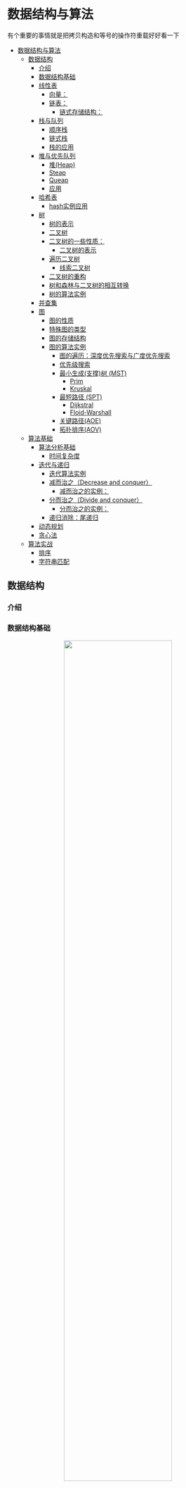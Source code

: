 <!--
 * @Author: yanxinhao
 * @Email: 1914607611xh@i.shu.edu.cn
 * @LastEditTime: 2020-10-20 16:20:44
 * @LastEditors: yanxinhao
 * @Description: 
-->
# 数据结构与算法
有个重要的事情就是把拷贝构造和等号的操作符重载好好看一下

- [数据结构与算法](#数据结构与算法)
  - [数据结构](#数据结构)
    - [介绍](#介绍)
    - [数据结构基础](#数据结构基础)
    - [线性表](#线性表)
      - [向量：](#向量)
      - [链表：](#链表)
        - [链式存储结构：](#链式存储结构)
    - [栈与队列](#栈与队列)
      - [顺序栈](#顺序栈)
      - [链式栈](#链式栈)
      - [栈的应用](#栈的应用)
    - [堆与优先队列](#堆与优先队列)
      - [堆(Heap)](#堆heap)
      - [Steap](#steap)
      - [Queap](#queap)
      - [应用](#应用)
    - [哈希表](#哈希表)
      - [hash实例应用](#hash实例应用)
    - [树](#树)
      - [树的表示](#树的表示)
      - [二叉树](#二叉树)
      - [二叉树的一些性质：](#二叉树的一些性质)
        - [二叉树的表示](#二叉树的表示)
      - [遍历二叉树](#遍历二叉树)
        - [线索二叉树](#线索二叉树)
      - [二叉树的重构](#二叉树的重构)
      - [树和森林与二叉树的相互转换](#树和森林与二叉树的相互转换)
      - [树的算法实例](#树的算法实例)
    - [并查集](#并查集)
    - [图](#图)
      - [图的性质](#图的性质)
      - [特殊图的类型](#特殊图的类型)
      - [图的存储结构](#图的存储结构)
      - [图的算法实例](#图的算法实例)
        - [图的遍历：深度优先搜索与广度优先搜索](#图的遍历深度优先搜索与广度优先搜索)
        - [优先级搜索](#优先级搜索)
        - [最小生成(支撑)树 (MST)](#最小生成支撑树-mst)
          - [Prim](#prim)
          - [Kruskal](#kruskal)
        - [最短路径 (SPT)](#最短路径-spt)
          - [Dijkstral](#dijkstral)
          - [Floid-Warshall](#floid-warshall)
        - [关键路径(AOE)](#关键路径aoe)
        - [拓扑排序(AOV)](#拓扑排序aov)
  - [算法基础](#算法基础)
    - [算法分析基础](#算法分析基础)
      - [时间复杂度](#时间复杂度)
    - [迭代与递归](#迭代与递归)
      - [迭代算法实例](#迭代算法实例)
      - [减而治之（Decrease and conquer）](#减而治之decrease-and-conquer)
        - [减而治之的实例：](#减而治之的实例)
      - [分而治之（Divide and conquer）](#分而治之divide-and-conquer)
        - [分而治之的实例：](#分而治之的实例)
      - [递归消除：尾递归](#递归消除尾递归)
    - [动态规划](#动态规划)
    - [贪心法](#贪心法)
  - [算法实战](#算法实战)
    - [排序](#排序)
    - [字符串匹配](#字符串匹配)

## 数据结构

### 介绍

### 数据结构基础

<div align="center"> 
  <img src="./imgs/Abstract_data.png" width=70% height=70% /> 
</div>

### 线性表
#### 向量：
（线性表的顺序存储结构）

#### 链表： 
##### 链式存储结构：
  - 单链表
  - 循环链表
  - 双向链表

### 栈与队列
#### 顺序栈

#### 链式栈

#### 栈的应用
  - 逆序输出 : 进制转换
  - 递归嵌套 : 函数调用,括号匹配
  - 栈混洗 : 等价于n对括号的匹配
  - 延迟缓冲 : 中缀表达式求值
  - 逆波兰表达式（后缀表达式）求值与转换算法

### 堆与优先队列
#### 堆(Heap)
#### Steap 
> Steap = Stack + Heap = push + pop + getmax
#### Queap
> Queap = Queue + Heap = enqueue + dequeue + getMax

#### 应用
  - 试探回溯法 : n皇后问题与迷宫寻径问题

### 哈希表

#### hash实例应用
  - 桶排序

### 树
#### 树的表示
  - 父节点表示 : 对孩子节点和兄弟节点的访问不方便，均要遍历整个树
  - 孩子节点表示 : 找父节点和兄弟节点很慢
  - 父节点+孩子节点表示 : 这里的孩子节点是第一个孩子节点的指针,当前节点的所有孩子节点连成一个链表。
  - 长子+兄弟表示 : 若在设parent的引用, 访问parent也仅需要O(1)时间

#### 二叉树
  二叉树:节点度数不超过2的树,同一节点的孩子和子树，均以左右区分(隐含有序)
#### 二叉树的一些性质：

> 设度数为0,1,2的节点各有n0,n1,n2个,则：
1. 节点数 : n = n0+n1+n2
2. 边数 : e = n-1 = n1+2*n2 (节点数减一 or 所有的出度数)
3. 叶节点数 : n0 = n2+1 (由上面2的等式后两项相等可以推出)
   
> 高度(或者深度)为k的二叉树,则:
1. 整个数最多可能有的节点数 : 2^k - 1 
2. 二叉树的第i层最多可能的节点数 : 2^(i-1)
   
> 有n个节点的完全二叉树,若i是某个节点a的编号(编号的范围为1~n)
1. 若i!=1,则a的双亲节点编号为 : ⌊i/2⌋ 
2. 若2i<=n,a的左孩子编号为 : 2i
3. 若2i>n : a无左孩子
4. 若2i+1<=n,a的右孩子的编号为 : 2i+1
5. 若2i+1>n : a无右孩子
6. 完全二叉树的高度为 : ⌊logn⌋+1 或者⌈log(n+1)⌉（底数为二）(有2^(h-1) <= n < 2^h推得)

   

##### 二叉树的表示
- 顺序存储结构 : 用一维数组，最适合完全二叉树
- 链式存储结构 : 每个节点包含一个数据域和指向两个孩子的指针域

#### 遍历二叉树
  - 先序遍历
  - 中序遍历
  - 后序遍历
  - 层次遍历
  
##### 线索二叉树

#### 二叉树的重构

#### 树和森林与二叉树的相互转换

#### 树的算法实例
  - ##### 二叉排序树（又称二叉搜索树）
  - ##### 平衡二叉树（包含AVL）
  - ##### 哈夫曼（Huffman）树和哈夫曼编码
  - ##### 并查集 




### 并查集

### 图
#### 图的性质
- 支撑树(spanning tree) 
- 最小支撑树(MST)
  
#### 特殊图的类型
- 有向无环图(DAG)
  
#### 图的存储结构
  - 邻接矩阵 :
    - 空间复杂度 O(n^2)空间,与边数无关，适合稠密图
  - 邻接表
  - 十字链表 : 有向图
  - 邻接多重表 : 无向图

#### 图的算法实例
   #####  图的遍历：深度优先搜索与广度优先搜索

  边分类:
  <table>
    <tr>
  <td>BFS : 队列</td>
  <td>DFS : 栈</td>
  </tr>
    <tr>
  <td><img src="./imgs/bfs_edge.png"></td>
  <td><img src="./imgs/dfs_edge.png"></td>
  </tr></table>
  
 #####   优先级搜索 

  <table>
      <tr>
      <td>通用算法</td>
      <td>统一框架</td>
      <td>统一框架</td>
    </tr>
    <tr>
      <td><img src="./imgs/pfs.png"></td>
      <td><img src="./imgs/pfs_1.png"></td>
      <td><img src="./imgs/pfs_2.png"></td>
    </tr>
  </table>

   #####  最小生成(支撑)树 (MST)
  
  ######  Prim
  
  利用优先级排序的模版
    <table>
      <tr>
      <td>极短跨边</td>
      <td>极长环边</td>
    </tr>
    <tr>
      <td><img src="./imgs/prim_1.png"></td>
      <td><img src="./imgs/prim_2.png"></td>
    </tr>
    <tr>
      <td>算法</td>
      <td>实现</td>
    </tr>
    <tr>
      <td><img src="./imgs/prim.png"></td>
      <td><img src="./imgs/prim_3.png"></td>
    </tr>
  </table>

   ###### Kruskal
  
   #####  最短路径 (SPT)
注意 MST!=SPT 两者的优化方向并不一样

  ###### Dijkstral
  ###### Floid-Warshall  

  #####   关键路径(AOE)
  #####   拓扑排序(AOV)

## 算法基础
### 算法分析基础

#### 时间复杂度
> 复杂度类P即为所有可以由一个确定型图灵机在多项式表达的时间内解决的问题；类NP由所有可以在多项式时间内验证它的解是否正确的决定问题组成，或者等效的说，那些可以在非确定型图灵机上在多项式时间内找出解的问题的集合。很可能，计算理论最大的未解决问题就是关于这两类的关系的：P和NP相等?
- ##### 渐进分析
  <table>
  <tr>
  <td><img src="./imgs/big_O.png"></td>
  <td><img src="./imgs/symbols.png"></td>
  </tr></table>
  
- ##### 复杂度层次
  <table><tr>
  <td><img src="./imgs/growth_speed.png"></td>
  <td><img src="./imgs/complexity.png"></td>
  </tr></table>
- ##### 复杂度分析的主要方法：
  1. **迭代**：级数求和
  2. **递归**：递归跟踪 + 递推方程
  3. 猜测 + 验证


### 迭代与递归
迭代算法一般较为常见，递归算法更为直观。因为递归算法需要大量空间资源，所以经常需要将其改写成迭代算法，这里为体现算法的思想，我主要考虑以递归为出发点的思想来理解算法。
#### 迭代算法实例
  - 数组求和
  - 数组最大值
  
以下为递归算法的两种主要思想：
#### 减而治之（Decrease and conquer）

<div align="center"> 
  <img src="./imgs/Decrease_and_conquer.png" width=70% height=70% /> 
</div>

##### 减而治之的实例：
  - 数组求和：线性递归
  - 数组倒置
#### 分而治之（Divide and conquer）

<div align="center"> 
  <img src="./imgs/Divide_and_conquer.png" width=70% height=70% /> 
</div>

##### 分而治之的实例：
  - 数组求和：二分递归
  - 数组的最大值

#### 递归消除：尾递归

<div align="center"> 
  <img src="./imgs/tail_recursive.png" width=70% height=70% /> 
</div>

### 动态规划

| 数据结构 | 问题名称 | 问题描述                                           |
| :------: | :------: | :------------------------------------------------- |
|   数组   |   Max2   | 从数组区间A[lo,hi)中找出最大的两个整数A[x1]和A[x2] |
|    串    |   LCS    | 求两个子序列的最长公共子序列                       |

### 贪心法 

## 算法实战

### 排序

简介：

| 算法名称 | 问题描述 | 算法描述 | 时间复杂度 |
| :------: | :------- | :------- | :--------- |
| 冒泡排序 | n        | n        | n          |
| 插入排序 | n        | n        | n          |
| 选择排序 | n        | n        | n          |
| 快速排序 | n        | n        | n          |
|  堆排序  | n        | n        | n          |
| 归并排序 | n        | n        | n          |
| 基数排序 | n        | n        | n          |

算法分析：
  <table>
      <tr>
      <td>算法描述</td>
      <td>算法分析</td>
    </tr>
    <tr>
      <td><img src="./imgs/bubblesort.png"></td>
      <td><img src="./imgs/bubblesort_complexity.png"></td>
    </tr>

  </table>

### 字符串匹配
| 算法名称 | 问题描述       | 算法描述 | 时间复杂度 |
| :------: | :------------- | :------- | :--------- |
|   LCS    | 最长公共子序列 | n        | n          |
|   KMP    | 字符串模式匹配 | n        | n          |

